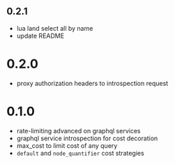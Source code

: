 ## 0.2.1

- lua land select all by name
- update README

# 0.2.0

- proxy authorization headers to introspection request

# 0.1.0

- rate-limiting advanced on graphql services
- graphql service introspection for cost decoration
- max_cost to limit cost of any query
- `default` and `node_quantifier` cost strategies
